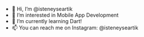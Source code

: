 - 👋 Hi, I’m @isteneyseartik
- 👀 I’m interested in Mobile App Development
- 🌱 I’m currently learning Dart!
- 📫 You can reach me on Instagram: @isteneyseartik

<!---
isteneyseartik/isteneyseartik is a ✨ special ✨ repository because its `README.md` (this file) appears on your GitHub profile.
You can click the Preview link to take a look at your changes.
--->
